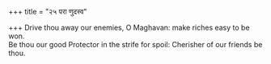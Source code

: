 +++
title = "२५ परा णुदस्व"

+++
Drive thou away our enemies, O Maghavan: make riches easy to be won.  
     Be thou our good Protector in the strife for spoil: Cherisher of our friends be thou.